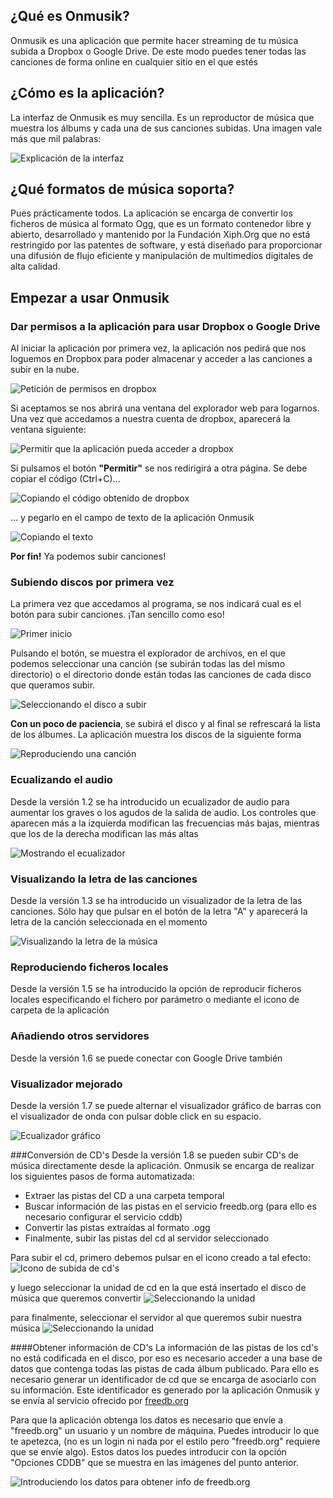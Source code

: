 ## ¿Qué es Onmusik?

Onmusik es una aplicación que permite hacer streaming de tu música subida a Dropbox o Google Drive. De este modo puedes tener todas las canciones de forma online en cualquier sitio en el que estés

## ¿Cómo es la aplicación?

La interfaz de Onmusik es muy sencilla. Es un reproductor de música que muestra los álbums y cada una de sus canciones subidas. Una imagen vale más que mil palabras: 

![Explicación de la interfaz](https://dl.dropboxusercontent.com/u/27757291/06_Explaining.png)

## ¿Qué formatos de música soporta?
Pues prácticamente todos. La aplicación se encarga de convertir los ficheros de música al formato Ogg, que es un formato contenedor libre y abierto, desarrollado y mantenido por la Fundación Xiph.Org que no está restringido por las patentes de software, y está diseñado para proporcionar una difusión de flujo eficiente y manipulación de multimedios digitales de alta calidad.

## Empezar a usar Onmusik

### Dar permisos a la aplicación para usar Dropbox o Google Drive

Al iniciar la aplicación por primera vez, la aplicación nos pedirá que nos loguemos en Dropbox para poder almacenar y acceder a las canciones a subir en la nube. 

![Petición de permisos en dropbox](https://dl.dropboxusercontent.com/u/27757291/07_Permissions.png)

Si aceptamos se nos abrirá una ventana del explorador web para logarnos. Una vez que accedamos a nuestra cuenta de dropbox, aparecerá la ventana siguiente:

![Permitir que la aplicación pueda acceder a dropbox](https://dl.dropboxusercontent.com/u/27757291/08_Allow.png)

Si pulsamos el botón **"Permitir"** se nos redirigirá a otra página. Se debe copiar el código (Ctrl+C)...

![Copiando el código obtenido de dropbox](https://dl.dropboxusercontent.com/u/27757291/09_Code.png)

... y pegarlo en el campo de texto de la aplicación Onmusik

![Copiando el texto](https://dl.dropboxusercontent.com/u/27757291/10_CodeInOnmusik.png)

**Por fin!** Ya podemos subir canciones!

### Subiendo discos por primera vez

La primera vez que accedamos al programa, se nos indicará cual es el botón para subir canciones. ¡Tan sencillo como eso!

![Primer inicio](https://dl.dropboxusercontent.com/u/27757291/01_Welcome.png)

Pulsando el botón, se muestra el explorador de archivos, en el que podemos seleccionar una canción (se subirán todas las del mismo directorio) o el directorio donde están todas las canciones de cada disco que queramos subir.

![Seleccionando el disco a subir](https://dl.dropboxusercontent.com/u/27757291/02_DiscUpload.png)

**Con un poco de paciencia**, se subirá el disco y al final se refrescará la lista de los álbumes. La aplicación muestra los discos de la siguiente forma

![Reproduciendo una canción](https://dl.dropboxusercontent.com/u/27757291/05_Playing.png)

### Ecualizando el audio
Desde la versión 1.2 se ha introducido un ecualizador de audio para aumentar los graves o los agudos de la salida de audio. Los controles que aparecen más a la izquierda modifican las frecuencias más bajas, mientras que los de la derecha modifican las más altas

![Mostrando el ecualizador](https://dl.dropboxusercontent.com/u/27757291/11_equalizer.png)

### Visualizando la letra de las canciones
Desde la versión 1.3 se ha introducido un visualizador de la letra de las canciones. Sólo hay que pulsar en el botón de la letra "A" y aparecerá la letra de la canción seleccionada en el momento

![Visualizando la letra de la música](https://dl.dropboxusercontent.com/u/27757291/12_Lyrics.png)

### Reproduciendo ficheros locales
Desde la versión 1.5 se ha introducido la opción de reproducir ficheros locales especificando el fichero por parámetro o mediante el icono de carpeta de la aplicación

### Añadiendo otros servidores
Desde la versión 1.6 se puede conectar con Google Drive también

### Visualizador mejorado
Desde la versión 1.7 se puede alternar el visualizador gráfico de barras con el visualizador de onda con pulsar doble click en su espacio.

![Ecualizador gráfico](https://dl.dropboxusercontent.com/u/27757291/13_BarVis.png)

###Conversión de CD's
Desde la versión 1.8 se pueden subir CD's de música directamente desde la aplicación. Onmusik se encarga de realizar los siguientes pasos de forma automatizada: 
- Extraer las pistas del CD a una carpeta temporal
- Buscar información de las pistas en el servicio freedb.org (para ello es necesario configurar el servicio cddb)
- Convertir las pistas extraídas al formato .ogg 
- Finalmente, subir las pistas del cd al servidor seleccionado

Para subir el cd, primero debemos pulsar en el icono creado a tal efecto:
![Icono de subida de cd's](https://dl.dropboxusercontent.com/u/27757291/14_uploadCD.png)

y luego seleccionar la unidad de cd en la que está insertado el disco de música que queremos convertir
![Seleccionando la unidad](https://dl.dropboxusercontent.com/u/27757291/15_SelectDrive.png)

para finalmente, seleccionar el servidor al que queremos subir nuestra música
![Seleccionando la unidad](https://dl.dropboxusercontent.com/u/27757291/17_selectUploadServer.png)

####Obtener información de CD's
La información de las pistas de los cd's no está codificada en el disco, por eso es necesario acceder a una base de datos que contenga todas las pistas de cada álbum publicado. Para ello es necesario generar un identificador de cd que se encarga de asociarlo con su información. Este identificador es generado por la aplicación Onmusik y se envía al servicio ofrecido por [freedb.org](http://www.freedb.org/)

Para que la aplicación obtenga los datos es necesario que envíe a "freedb.org" un usuario y un nombre de máquina. Puedes introducir lo que te apetezca, (no es un login ni nada por el estilo pero "freedb.org" requiere que se envíe algo). Estos datos los puedes introducir con la opción "Opciones CDDB" que se muestra en las imágenes del punto anterior.

![Introduciendo los datos para obtener info de freedb.org](https://dl.dropboxusercontent.com/u/27757291/16_UpdatecddbInfo.png)
